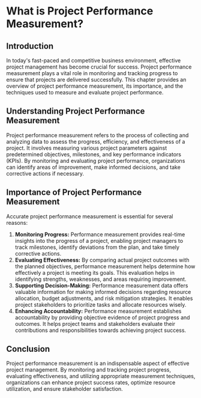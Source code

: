 # What is Project Performance Measurement?

## Introduction

In today's fast-paced and competitive business environment, effective project management has become crucial for success. Project performance measurement plays a vital role in monitoring and tracking progress to ensure that projects are delivered successfully. This chapter provides an overview of project performance measurement, its importance, and the techniques used to measure and evaluate project performance.

## Understanding Project Performance Measurement

Project performance measurement refers to the process of collecting and analyzing data to assess the progress, efficiency, and effectiveness of a project. It involves measuring various project parameters against predetermined objectives, milestones, and key performance indicators (KPIs). By monitoring and evaluating project performance, organizations can identify areas of improvement, make informed decisions, and take corrective actions if necessary.

## Importance of Project Performance Measurement

Accurate project performance measurement is essential for several reasons:

1. **Monitoring Progress:** Performance measurement provides real-time insights into the progress of a project, enabling project managers to track milestones, identify deviations from the plan, and take timely corrective actions.
2. **Evaluating Effectiveness:** By comparing actual project outcomes with the planned objectives, performance measurement helps determine how effectively a project is meeting its goals. This evaluation helps in identifying strengths, weaknesses, and areas requiring improvement.
3. **Supporting Decision-Making:** Performance measurement data offers valuable information for making informed decisions regarding resource allocation, budget adjustments, and risk mitigation strategies. It enables project stakeholders to prioritize tasks and allocate resources wisely.
4. **Enhancing Accountability:** Performance measurement establishes accountability by providing objective evidence of project progress and outcomes. It helps project teams and stakeholders evaluate their contributions and responsibilities towards achieving project success.

## Conclusion

Project performance measurement is an indispensable aspect of effective project management. By monitoring and tracking project progress, evaluating effectiveness, and utilizing appropriate measurement techniques, organizations can enhance project success rates, optimize resource utilization, and ensure stakeholder satisfaction.
